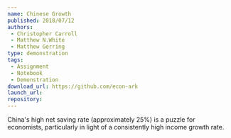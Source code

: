 ```yaml
---
name: Chinese Growth
published: 2018/07/12
authors:
 - Christopher Carroll
 - Matthew N.White
 - Matthew Gerring
type: demonstration
tags:
 - Assignment
 - Notebook
 - Demonstration
download_url: https://github.com/econ-ark
launch_url:
repository: 
---
```

China's high net saving rate (approximately 25%) is a puzzle for economists, particularly in light of a consistently high income growth rate.